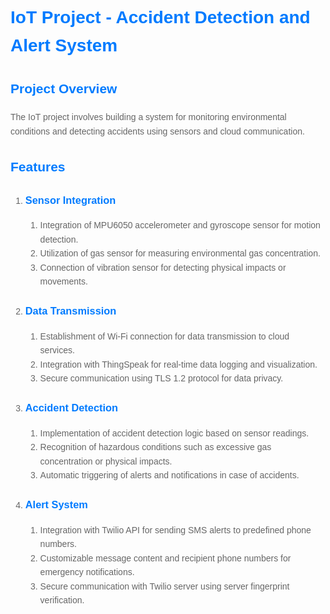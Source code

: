 <!DOCTYPE html>
<html lang="en">
<head>
  <meta charset="UTF-8">
  <meta name="viewport" content="width=device-width, initial-scale=1.0">
  <title>IoT Project - Accident Detection and Alert System</title>
  <style>
    body {
      font-family: Arial, sans-serif;
      margin: 0;
      padding: 20px;
      color: #333;
      line-height: 1.6;
    }
    h1, h2, h3 {
      color: #007bff;
    }
    p, ol {
      color: #666;
    }
    code {
      background-color: #f8f9fa;
      padding: 2px 5px;
      border-radius: 4px;
      font-family: Consolas, monospace;
    }
    pre {
      background-color: #f8f9fa;
      padding: 10px;
      border-radius: 4px;
      overflow-x: auto;
      margin: 10px 0;
    }
  </style>
</head>
<body>
  <h1>IoT Project - Accident Detection and Alert System</h1>

  <h2>Project Overview</h2>
  <p>The IoT project involves building a system for monitoring environmental conditions and detecting accidents using sensors and cloud communication.</p>

  <h2>Features</h2>
  <ol>
    <li>
      <h3>Sensor Integration</h3>
      <ol>
        <li>Integration of MPU6050 accelerometer and gyroscope sensor for motion detection.</li>
        <li>Utilization of gas sensor for measuring environmental gas concentration.</li>
        <li>Connection of vibration sensor for detecting physical impacts or movements.</li>
      </ol>
    </li>
    <li>
      <h3>Data Transmission</h3>
      <ol>
        <li>Establishment of Wi-Fi connection for data transmission to cloud services.</li>
        <li>Integration with ThingSpeak for real-time data logging and visualization.</li>
        <li>Secure communication using TLS 1.2 protocol for data privacy.</li>
      </ol>
    </li>
    <li>
      <h3>Accident Detection</h3>
      <ol>
        <li>Implementation of accident detection logic based on sensor readings.</li>
        <li>Recognition of hazardous conditions such as excessive gas concentration or physical impacts.</li>
        <li>Automatic triggering of alerts and notifications in case of accidents.</li>
      </ol>
    </li>
    <li>
      <h3>Alert System</h3>
      <ol>
        <li>Integration with Twilio API for sending SMS alerts to predefined phone numbers.</li>
        <li>Customizable message content and recipient phone numbers for emergency notifications.</li>
        <li>Secure communication with Twilio server using server fingerprint verification.</li>
      </ol>
    </li>
  </ol>
</body>
</html>
